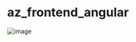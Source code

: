 # az_frontend_angular

![image](https://user-images.githubusercontent.com/60943753/177843409-8a2941c9-b648-4e81-8db9-231956e3b2b9.png)
